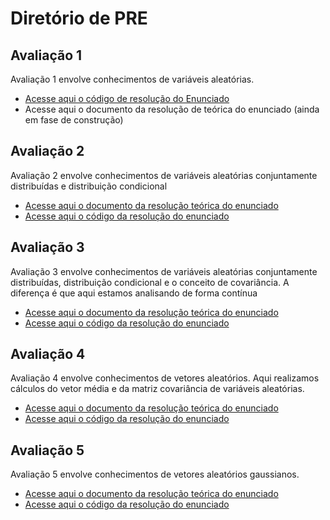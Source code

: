 # Diretório de PRE

## Avaliação 1

Avaliação 1 envolve conhecimentos de variáveis aleatórias.
- [Acesse aqui o código de resolução do Enunciado](/Avaliacoes/AV1/Avaliacao1-Lucas.m)
- Acesse aqui o documento da resolução de teórica do enunciado (ainda em fase de construção)

## Avaliação 2
Avaliação 2 envolve conhecimentos de variáveis aleatórias conjuntamente distribuídas e distribuição condicional
- [Acesse aqui o documento da resolução teórica do enunciado](/Avaliacoes/AV2/Prova_2_de_PRE.pdf)
- [Acesse aqui o código da resolução do enunciado](/Avaliacoes/AV2/Avaliacao2-Lucas.m)

## Avaliação 3
Avaliação 3 envolve conhecimentos de variáveis aleatórias conjuntamente distribuídas, distribuição condicional e o conceito de covariância. A diferença é que aqui estamos analisando de forma contínua
- [Acesse aqui o documento da resolução teórica do enunciado](/Avaliacoes/AV3/Prova_3_de_PRE.pdf)
- [Acesse aqui o código da resolução do enunciado](/Avaliacoes/AV3/Avaliacao3_Lucas.m)

## Avaliação 4
Avaliação 4 envolve conhecimentos de vetores aleatórios. Aqui realizamos cálculos do vetor média e da matriz covariância de variáveis aleatórias.
- [Acesse aqui o documento da resolução teórica do enunciado](/Avaliacoes/AV4/Prova_4_de_PRE.pdf)
- [Acesse aqui o código da resolução do enunciado](/Avaliacoes/AV4/Avaliacao_4_Lucas.m)

## Avaliação 5
Avaliação 5 envolve conhecimentos de vetores aleatórios gaussianos.
- [Acesse aqui o documento da resolução teórica do enunciado](/Avaliacoes/AV5/Prova_5_de_PRE.pdf)
- [Acesse aqui o código da resolução do enunciado](/Avaliacoes/AV5/Avaliacao_5_Lucas.m)
